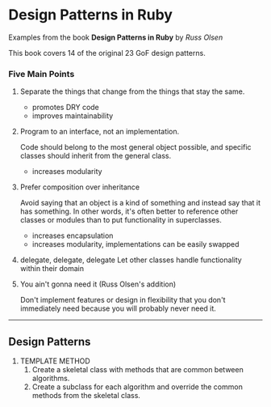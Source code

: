 # Design Patterns in Ruby

Examples from the book **Design Patterns in Ruby** by *Russ Olsen*

This book covers 14 of the original 23 GoF design patterns.

### Five Main Points

1. Separate the things that change from the things that stay the same.
    * promotes DRY code
    * improves maintainability

2.  Program to an interface, not an implementation.

    Code should belong to the most general object possible, and specific classes should inherit from the general class.
    * increases modularity

3. Prefer composition over inheritance
   
   Avoid saying that an object is a kind of something and instead say that it has something.  In other words, it's often better to reference other classes or modules than to put functionality in superclasses.
    * increases encapsulation
    * increases modularity, implementations can be easily swapped

4. delegate, delegate, delegate
  Let other classes handle functionality within their domain

5. You ain't gonna need it (Russ Olsen's addition)
  
   Don't implement features or design in flexibility that you don't immediately need because you will probably never need it.

----------------------------------------------------------------

## Design Patterns

1. TEMPLATE METHOD
    1. Create a skeletal class with methods that are common between algorithms.
    2. Create a subclass for each algorithm and override the common methods from the skeletal class.


